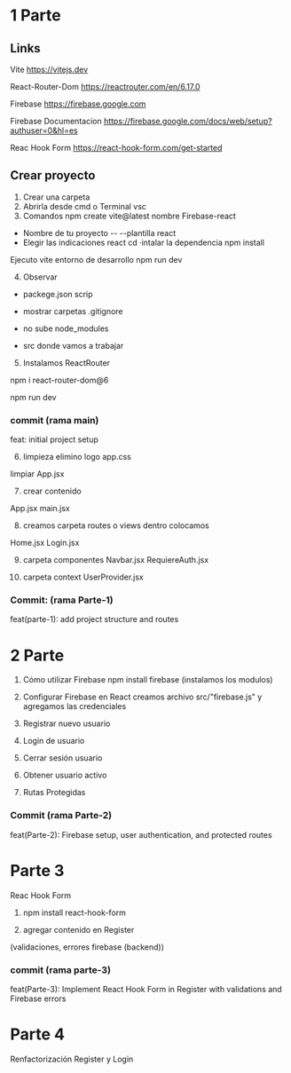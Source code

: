 # 1 Parte

## Links

Vite
https://vitejs.dev

React-Router-Dom
https://reactrouter.com/en/6.17.0

Firebase
https://firebase.google.com

Firebase Documentacion
https://firebase.google.com/docs/web/setup?authuser=0&hl=es

Reac Hook Form
https://react-hook-form.com/get-started



## Crear proyecto

1. Crear una carpeta 
2. Abrirla desde cmd o Terminal vsc
3. Comandos
npm create vite@latest 
nombre Firebase-react
- Nombre de tu proyecto -- --plantilla react
- Elegir las indicaciones
react
cd <directorio de tu nuevo proyecto>
·intalar la dependencia
npm install 

Ejecuto vite entorno de desarrollo 
npm run dev 

4. Observar
- packege.json scrip

- mostrar carpetas 
.gitignore
- no sube node_modules

- src donde vamos a trabajar

5. Instalamos 
ReactRouter

npm i react-router-dom@6

npm run dev

### commit (rama main)

feat: initial project setup


6. limpieza
elimino
logo
app.css

limpiar App.jsx

7. crear contenido

App.jsx
main.jsx

8. creamos carpeta routes o views dentro colocamos

Home.jsx
Login.jsx

9. carpeta componentes
Navbar.jsx
RequiereAuth.jsx

10. carpeta context
UserProvider.jsx

### Commit: (rama Parte-1)
feat(parte-1): add project structure and routes


# 2 Parte

1. Cómo utilizar Firebase
npm install firebase (instalamos los modulos)

2. Configurar Firebase en React
creamos archivo src/"firebase.js" y agregamos las credenciales

3. Registrar nuevo usuario


4. Login de usuario


5. Cerrar sesión usuario


6. Obtener usuario activo


7. Rutas Protegidas

### Commit (rama Parte-2)
feat(Parte-2): Firebase setup, user authentication, and protected routes



# Parte 3

Reac Hook Form

1. npm install react-hook-form

2. agregar contenido en Register

(validaciones, errores firebase (backend))

### commit  (rama parte-3)

feat(Parte-3): Implement React Hook Form in Register with validations and Firebase errors



# Parte 4

Renfactorización Register y Login

